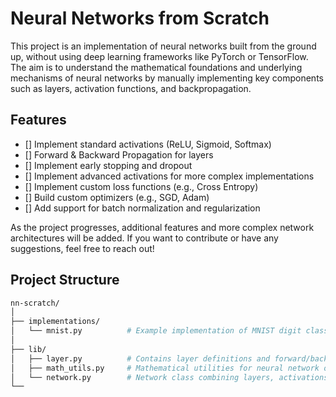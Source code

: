 # Neural Networks from Scratch

This project is an implementation of neural networks built from the ground up, without using deep learning frameworks like PyTorch or TensorFlow. The aim is to understand the mathematical foundations and underlying mechanisms of neural networks by manually implementing key components such as layers, activation functions, and backpropagation.
 
## Features

- [] Implement standard activations (ReLU, Sigmoid, Softmax)
- [] Forward & Backward Propagation for layers
- [] Implement early stopping and dropout
- [] Implement advanced activations for more complex implementations
- [] Implement custom loss functions (e.g., Cross Entropy)
- [] Build custom optimizers (e.g., SGD, Adam)
- [] Add support for batch normalization and regularization
  
As the project progresses, additional features and more complex network architectures will be added. If you want to contribute or have any suggestions, feel free to reach out!

## Project Structure

```bash
nn-scratch/
│
├── implementations/
│   └── mnist.py          # Example implementation of MNIST digit classification
│
├── lib/
│   ├── layer.py          # Contains layer definitions and forward/backward propagation
│   ├── math_utils.py     # Mathematical utilities for neural network operations
│   └── network.py        # Network class combining layers, activations, and propagation
└── 

